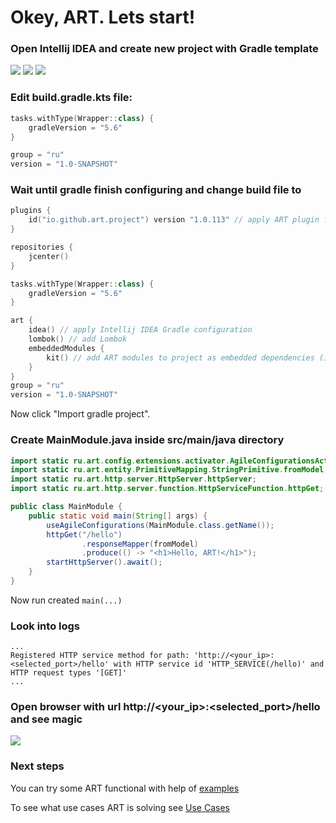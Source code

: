 # Okey, ART. Lets start!

### Open Intellij IDEA and create new project with Gradle template
![](https://i.ibb.co/9q93W4y/2019-08-26-140804.png)
![](https://i.ibb.co/BNRz30D/image.png)
![](https://i.ibb.co/Th3Dqvy/image.png)

### Edit build.gradle.kts file:
```kotlin
tasks.withType(Wrapper::class) {
    gradleVersion = "5.6"
}

group = "ru"
version = "1.0-SNAPSHOT"
```

### Wait until gradle finish configuring and change build file to
```kotlin
plugins {
    id("io.github.art.project") version "1.0.113" // apply ART plugin for simplify project Gradle configuring
}

repositories {
    jcenter()
}

tasks.withType(Wrapper::class) {
    gradleVersion = "5.6"
}

art {
    idea() // apply Intellij IDEA Gradle configuration
    lombok() // add Lombok
    embeddedModules {
        kit() // add ART modules to project as embedded dependencies (include into result *jar)
    }
}
group = "ru"
version = "1.0-SNAPSHOT"
```
Now click "Import gradle project".

### Create MainModule.java inside src/main/java directory
``` java
import static ru.art.config.extensions.activator.AgileConfigurationsActivator.useAgileConfigurations;
import static ru.art.entity.PrimitiveMapping.StringPrimitive.fromModel;
import static ru.art.http.server.HttpServer.httpServer;
import static ru.art.http.server.function.HttpServiceFunction.httpGet;

public class MainModule {
    public static void main(String[] args) {
        useAgileConfigurations(MainModule.class.getName());
        httpGet("/hello")
                .responseMapper(fromModel)
                .produce(() -> "<h1>Hello, ART!</h1>");
        startHttpServer().await();
    }
}
```
Now run created `main(...)`

### Look into logs
```
...
Registered HTTP service method for path: 'http://<your_ip>:<selected_port>/hello' with HTTP service id 'HTTP_SERVICE(/hello)' and HTTP request types '[GET]'
...
```

### Open browser with url http://<your_ip>:<selected_port>/hello and see magic
![](https://i.ibb.co/x53YDpR/image.png)

### Next steps
You can try some ART functional with help of [examples](https://github.com/art-community/ART/tree/latest/documentation/examples.md)

To see what use cases  ART is solving see [Use Cases](https://github.com/art-community/ART/tree/latest/documentation/use-cases.md)
